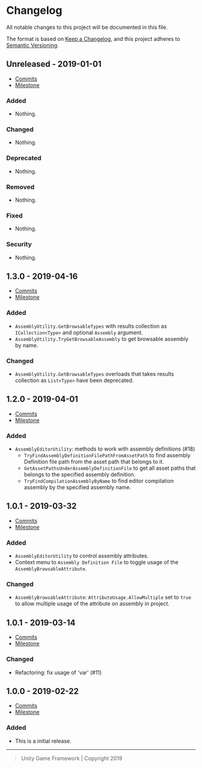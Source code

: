 # Changelog
All notable changes to this project will be documented in this file.

The format is based on [Keep a Changelog](https://keepachangelog.com/en/1.0.0/),
and this project adheres to [Semantic Versioning](https://semver.org/spec/v2.0.0.html).

## Unreleased - 2019-01-01
- [Commits](https://github.com/unity-game-framework/ugf-assemblies/compare/0.0.0...0.0.0)
- [Milestone](https://github.com/unity-game-framework/ugf-assemblies/milestone/0?closed=1)

### Added
- Nothing.

### Changed
- Nothing.

### Deprecated
- Nothing.

### Removed
- Nothing.

### Fixed
- Nothing.

### Security
- Nothing.

## 1.3.0 - 2019-04-16
- [Commits](https://github.com/unity-game-framework/ugf-assemblies/compare/1.2.0...1.3.0)
- [Milestone](https://github.com/unity-game-framework/ugf-assemblies/milestone/5?closed=1)

### Added
- `AssemblyUtility.GetBrowsableTypes` with results collection as `ICollection<Type>` and optional `Assembly` argument. 
- `AssemblyUtility.TryGetBrowsableAssembly` to get browsable assembly by name.

### Changed
- `AssemblyUtility.GetBrowsableTypes` overloads that takes results collection as `List<Type>` have been deprecated.

## 1.2.0 - 2019-04-01
- [Commits](https://github.com/unity-game-framework/ugf-assemblies/compare/1.1.0...1.2.0)
- [Milestone](https://github.com/unity-game-framework/ugf-assemblies/milestone/4?closed=1)

### Added
- `AssemblyEditorUtility`: methods to work with assembly definitions (#18)
  - `TryFindAssemblyDefinitionFilePathFromAssetPath` to find assembly Definition file path from the asset path that belongs to it.
  - `GetAssetPathsUnderAssemblyDefinitionFile` to get all asset paths that belongs to the specified assembly definition.
  - `TryFindCompilationAssemblyByName` to find editor compilation assembly by the specified assembly name.

## 1.0.1 - 2019-03-32
- [Commits](https://github.com/unity-game-framework/ugf-assemblies/compare/1.0.1...1.1.0)
- [Milestone](https://github.com/unity-game-framework/ugf-assemblies/milestone/3?closed=1)

### Added
- `AssemblyEditorUtility` to control assembly attributes.
- Context menu to `Assembly Definition File` to toggle usage of the `AssemblyBrowsableAttribute`.

### Changed
- `AssemblyBrowsableAttribute`: `AttributeUsage.AllowMultiple` set to `true` to allow multiple usage of the attribute on assembly in project.

## 1.0.1 - 2019-03-14
- [Commits](https://github.com/unity-game-framework/ugf-assemblies/compare/1.0.0...1.0.1)
- [Milestone](https://github.com/unity-game-framework/ugf-assemblies/milestone/2?closed=1)

### Changed
- Refactoring: fix usage of 'var' (#11)

## 1.0.0 - 2019-02-22
- [Commits](https://github.com/unity-game-framework/ugf-assemblies/compare/a43e504...1.0.0)
- [Milestone](https://github.com/unity-game-framework/ugf-assemblies/milestone/1?closed=1)

### Added
- This is a initial release.

---
> Unity Game Framework | Copyright 2019
